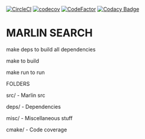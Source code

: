 [![CircleCI](https://circleci.com/gh/marlinsearch/marlin.svg?style=shield)](https://circleci.com/gh/marlinsearch/marlin) [![codecov](https://codecov.io/gh/marlinsearch/marlin/branch/master/graph/badge.svg)](https://codecov.io/gh/marlinsearch/marlin)
[![CodeFactor](https://www.codefactor.io/repository/github/marlinsearch/marlin/badge)](https://www.codefactor.io/repository/github/marlinsearch/marlin)
[![Codacy Badge](https://api.codacy.com/project/badge/Grade/ffd0f5d5fab84041acd82f26b2d7e35f)](https://app.codacy.com/app/marlindev/marlin?utm_source=github.com&utm_medium=referral&utm_content=marlinsearch/marlin&utm_campaign=Badge_Grade_Dashboard)

# MARLIN SEARCH
make deps to build all dependencies

make to build

make run to run


FOLDERS

src/ - Marlin src

deps/ - Dependencies

misc/ - Miscellaneous stuff

cmake/ - Code coverage
